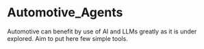 # Automotive_Agents
Automotive can benefit by use of AI and LLMs greatly as it is under explored. Aim to put here few simple tools. 
